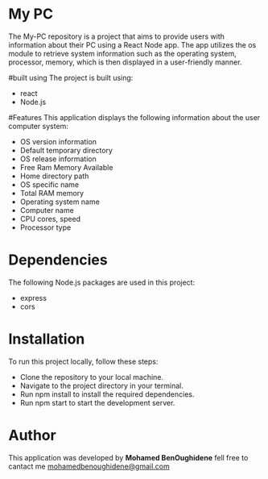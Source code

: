 # My PC
The My-PC repository is a project that aims to provide users with information about their PC using a React Node app. The app utilizes the os module to retrieve system information such as the operating system, processor, memory, which is then displayed in a user-friendly manner.

#built using
The project is built using:
- react
- Node.js

#Features
This application displays the following information about the user computer system:
- OS version information
- Default temporary directory
- OS release information
- Free Ram Memory Available
- Home directory path
- OS specific name
- Total RAM memory 
- Operating system name
- Computer name
- CPU cores, speed
- Processor type

# Dependencies
The following Node.js packages are used in this project:
- express
- cors

# Installation
To run this project locally, follow these steps:

- Clone the repository to your local machine.
- Navigate to the project directory in your terminal.
- Run npm install to install the required dependencies.
- Run npm start to start the development server.

# Author
This application was developed by **Mohamed BenOughidene** fell free to cantact me <mohamedbenoughidene@gmail.com>

